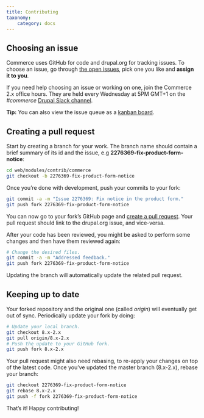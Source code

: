 ```yaml
---
title: Contributing
taxonomy:
    category: docs
---
```



## Choosing an issue

Commerce uses GitHub for code and drupal.org for tracking issues. To choose an
issue, go through [the open issues], pick one you like and **assign it to you**.

If you need help choosing an issue or working on one, join the Commerce 2.x office hours.
They are held every Wednesday at 5PM GMT+1 on the *#commerce* [Drupal Slack channel].

**Tip:** You can also view the issue queue as a [kanban board].

## Creating a pull request

Start by creating a branch for your work.
The branch name should contain a brief summary of its id and the issue, e.g **2276369-fix-product-form-notice**:

```bash
cd web/modules/contrib/commerce
git checkout -b 2276369-fix-product-form-notice
```

Once you’re done with development, push your commits to your fork:

```bash
git commit -a -m "Issue 2276369: Fix notice in the product form."
git push fork 2276369-fix-product-form-notice
```

You can now go to your fork’s GitHub page and [create a pull request].
Your pull request should link to the drupal.org issue, and vice-versa.

After your code has been reviewed, you might be asked to perform some
changes and then have them reviewed again:

```bash
# Change the desired files.
git commit -a -m "Addressed feedback."
git push fork 2276369-fix-product-form-notice
```

Updating the branch will automatically update the related pull request.

## Keeping up to date

Your forked repository and the original one (called *origin*) will eventually get out of sync. Periodically update your fork by doing:

```bash
# Update your local branch.
git checkout 8.x-2.x
git pull origin/8.x-2.x
# Push the update to your GitHub fork.
git push fork 8.x-2.x
```

Your pull request might also need rebasing, to re-apply your changes on top of the latest code. Once you’ve updated the master branch (8.x-2.x), rebase your branch:

```bash
git checkout 2276369-fix-product-form-notice
git rebase 8.x-2.x
git push -f fork 2276369-fix-product-form-notice
```

That’s it! Happy contributing!

[the open issues]: https://www.drupal.org/project/issues/search/commerce?assigned=&submitted=&project_issue_followers=&status%5B0%5D=Open&version%5B0%5D=8.x&issue_tags_op=%3D&issue_tags=&text=&&&&order=field_issue_priority&sort=desc
[Drupal Slack channel]: https://www.drupal.org/slack
[kanban board]: https://contribkanban.com/board/commerce2x
[create a pull request]: https://help.github.com/articles/using-pull-requests#initiating-the-pull-request
